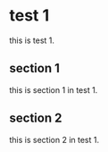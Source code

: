 # test 1

this is test 1.

## section 1

this is section 1 in test 1.


## section 2

this is section 2 in test 1.
